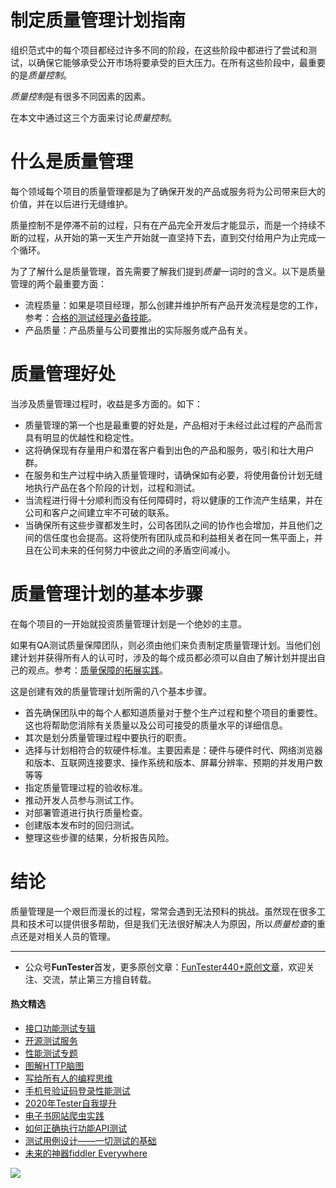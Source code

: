 # 制定质量管理计划指南



组织范式中的每个项目都经过许多不同的阶段，在这些阶段中都进行了尝试和测试，以确保它能够承受公开市场将要承受的巨大压力。在所有这些阶段中，最重要的是*质量控制*。 

*质量控制*是有很多不同因素的因素。

在本文中通过这三个方面来讨论*质量控制*。

# 什么是质量管理

每个领域每个项目的质量管理都是为了确保开发的产品或服务将为公司带来巨大的价值，并在以后进行无缝维护。

质量控制不是停滞不前的过程，只有在产品完全开发后才能显示，而是一个持续不断的过程，从开始的第一天生产开始就一直坚持下去，直到交付给用户为止完成一个循环。

为了了解什么是质量管理，首先需要了解我们提到*质量*一词时的含义。以下是质量管理的两个最重要方面：

* 流程质量：如果是项目经理，那么创建并维护所有产品开发流程是您的工作，参考：[合格的测试经理必备技能](https://mp.weixin.qq.com/s/gFIYksHMn_bHEwAhmgVzjg)。
* 产品质量：产品质量与公司要推出的实际服务或产品有关。


# 质量管理好处

当涉及质量管理过程时，收益是多方面的。如下：

* 质量管理的第一个也是最重要的好处是，产品相对于未经过此过程的产品而言具有明显的优越性和稳定性。
* 这将确保现有存量用户和潜在客户看到出色的产品和服务，吸引和壮大用户群。
* 在服务和生产过程中纳入质量管理时，请确保如有必要，将使用备份计划无缝地执行产品在各个阶段的计划，过程和测试。
* 当流程进行得十分顺利而没有任何障碍时，将以健康的工作流产生结果，并在公司和客户之间建立牢不可破的联系。
* 当确保所有这些步骤都发生时，公司各团队之间的协作也会增加，并且他们之间的信任度也会提高。这将使所有团队成员和利益相关者在同一焦平面上，并且在公司未来的任何努力中彼此之间的矛盾空间减小。


# 质量管理计划的基本步骤

在每个项目的一开始就投资质量管理计划是一个绝妙的主意。

如果有QA测试质量保障团队，则必须由他们来负责制定质量管理计划。当他们创建计划并获得所有人的认可时，涉及的每个成员都必须可以自由了解计划并提出自己的观点。参考：[质量保障的拓展实践](https://mp.weixin.qq.com/s/a3sd0dQnjk3TerOhfo-1ng)。


这是创建有效的质量管理计划所需的八个基本步骤。

* 首先确保团队中的每个人都知道质量对于整个生产过程和整个项目的重要性。这也将帮助您消除有关质量以及公司可接受的质量水平的详细信息。
* 其次是划分质量管理过程中要执行的职责。
* 选择与计划相符合的软硬件标准。主要因素是：硬件与硬件时代、网络浏览器和版本、互联网连接要求、操作系统和版本、屏幕分辨率、预期的并发用户数等等
* 指定质量管理过程的验收标准。
* 推动开发人员参与测试工作。
* 对部署管道进行执行质量检查。
* 创建版本发布时的回归测试。
* 整理这些步骤的结果，分析报告风险。 


# 结论

质量管理是一个艰巨而漫长的过程，常常会遇到无法预料的挑战。虽然现在很多工具和技术可以提供很多帮助，但是我们无法很好解决人为原因，所以*质量检查*的重点还是对相关人员的管理。


--- 
* 公众号**FunTester**首发，更多原创文章：[FunTester440+原创文章](https://mp.weixin.qq.com/s/s7ZmCNBYy3j-71JFbtgneg)，欢迎关注、交流，禁止第三方擅自转载。

#### 热文精选

- [接口功能测试专辑](https://mp.weixin.qq.com/mp/appmsgalbum?action=getalbum&album_id=1321895538945638401&__biz=MzU4MTE2NDEyMQ==#wechat_redirect)
- [开源测试服务](https://mp.weixin.qq.com/s/ZOs0cp_vt6_iiundHaKk4g)
- [性能测试专题](https://mp.weixin.qq.com/mp/appmsgalbum?action=getalbum&album_id=1319027448301961218&__biz=MzU4MTE2NDEyMQ==#wechat_redirect)
- [图解HTTP脑图](https://mp.weixin.qq.com/s/100Vm8FVEuXs0x6rDGTipw)
- [写给所有人的编程思维](https://mp.weixin.qq.com/s/Oj33UCnYfbUgzsBzEm2GPQ)
- [手机号验证码登录性能测试](https://mp.weixin.qq.com/s/i-j8fJAdcsJ7v8XPOnPDAw)
- [2020年Tester自我提升](https://mp.weixin.qq.com/s/vuhUp85_6Sbg6ReAN3TTSQ)
- [电子书网站爬虫实践](https://mp.weixin.qq.com/s/KGW0dIS5NTLgxyhSjxDiOw)
- [如何正确执行功能API测试](https://mp.weixin.qq.com/s/aeGx5O_jK_iTD9KUtylWmA)
- [测试用例设计——一切测试的基础](https://mp.weixin.qq.com/s/0_ubnlhp2jk-jxHxJ95E9g)
- [未来的神器fiddler Everywhere](https://mp.weixin.qq.com/s/-BSuHR6RPkdv8R-iy47MLQ)

![](https://mmbiz.qpic.cn/mmbiz_png/13eN86FKXzCcsLRmf6VicSKFPfvMT8p7eg7iaBGgPxmbNxHsBcOic2rcw1TCvS1PTGC6WkRFXA7yoqr2bVlrEQqlA/640?wx_fmt=png&tp=webp&wxfrom=5&wx_lazy=1&wx_co=1)